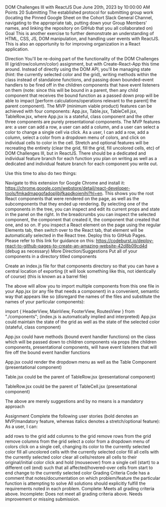 DOM Challenges III with ReactJS
Due June 20th, 2023 by 10:00:00 AM
Points 20
Submitting The established protocol for submitting group work (locating the Pinned Google Sheet on the Cohort Slack General Channel, navigating to the appropriate tab, putting down your Group Members’ names, and linking the repository on GitHub that you all collaborated on)
Goal
This is another exercise to further demonstrate an understanding of HTML, CSS, JS, DOM manipulation, and handling user events with ReactJS. This is also an opportunity to for improving organization in a React application.

Direction
You'll be re-doing part of the functionality of the DOM Challenges III (grid/row/column/color) assignment, but with Create-React-App this time around. Instead of directly using the DOM API, you'll be managing state (hint: the currently selected color and the grid), writing methods within the class instead of standalone functions, and passing down bounded-event handlers to be fired off in the children components that have event listeners on them (note: since this will be bound in a parent, then any child component that receives the bound function as a passed down prop will be able to impact [perform calculations/operations relevant to the parent] the parent component). The MVP (minimum viable product) features can be achieved with four components: App.jsx, Table.jsx, TableCell.jsx, TableRow.jsx, where App.jsx is a stateful, class component and the other three components are purely presentational components. The MVP features are: a user can add a row, a user can add a column, and a user can select a color to change a single cell via click. As a user, I can add a row, add a column, select a color from a dropdown menu of colors, and click on individual cells to color in the cell. Stretch and optional features will be recreating the entirety (clear the grid, fill the grid, fill uncolored cells, etc) of DOM Challenges III, but in ReactJS. There should be a dedicated and individual feature branch for each function you plan on writing as well as a dedicated and individual feature branch for each component you write out.

Use this time to also do two things:

Navigate to this extension for Google Chrome and install it: https://chrome.google.com/webstore/detail/react-developer-tools/fmkadmapgofadopljbjfkapdkoienihi?hl=en. This shows you the root React components that were rendered on the page, as well as the subcomponents that they ended up rendering. By selecting one of the components in the tree, you can inspect and edit its current props and state in the panel on the right. In the breadcrumbs you can inspect the selected component, the component that created it, the component that created that one, and so on. If you inspect a React element on the page using the regular Elements tab, then switch over to the React tab, that element will be automatically selected in the React tree.
Deploy this to GitHub Pages. Please refer to this link for guidance on this: https://codeburst.io/deploy-react-to-github-pages-to-create-an-amazing-website-42d8b09cd4d (debug as necessary)
More Direction/Suggestions
Put all of your components in a directory titled components

Create an index.js file for that components directory so that you can have a central location of exporting (it will look something like this, not identically of course) (this is known as a barrel file)

The above will allow you to import multiple components from this one file in your App.jsx (or any file that needs a component) in a convenient, semantic way that appears like so (disregard the names of the files and substitute the names of your particular components):

 import { HeaderView, MainView, FooterView, RoutesView } from "./components"; (index.js is automatically implied and interpreted)
App.jsx could maintain the state of the grid as well as the state of the selected color (stateful, class component)

App.jsx could have methods (bound event handler functions) on the class which will be passed down to children components via props (the children components, presentational components, will have event listeners that will fire off the bound event handler functions

App.jsx could render the dropdown menu as well as the Table Component (presentational component)

Table.jsx could be the parent of TableRow.jsx (presentational component)

TableRow.jsx could be the parent of TableCell.jsx (presentational component)

The above are merely suggestions and by no means is a mandatory approach

Assignment
Complete the following user stories (bold denotes an MVP/mandatory feature, whereas italics denotes a stretch/optional feature): As a user, I can:

 add rows to the grid
 add columns to the grid
 remove rows from the grid
 remove columns from the grid
 select a color from a dropdown menu of colors
 click on a single cell, changing its color to the currently selected color
 fill all uncolored cells with the currently selected color
 fill all cells with the currently selected color
 clear all cells/restore all cells to their original/initial color
 click and hold (mouseover) from a single cell (start) to a different cell (end) such that all affected/hovered-over cells from start to end change to the currently selected color
Grading Criteria
Code has a comment that notes/documentation on which problem/feature the particular function is attempting to solve
All solutions should explicitly fulfill the requirements noted in each problem.
Complete: Meets all grading criteria above.
Incomplete: Does not meet all grading criteria above. Needs improvement or missing submission.
